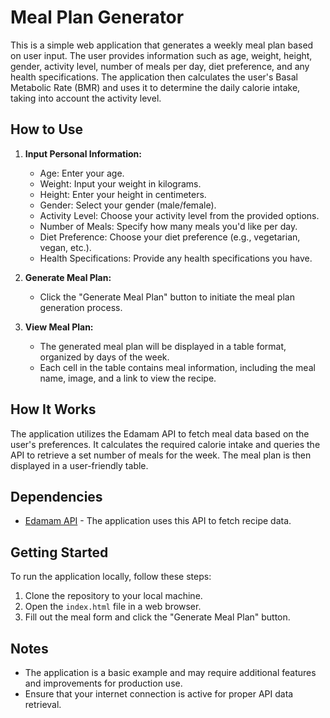 # Meal Plan Generator

This is a simple web application that generates a weekly meal plan based on user input. The user provides information such as age, weight, height, gender, activity level, number of meals per day, diet preference, and any health specifications. The application then calculates the user's Basal Metabolic Rate (BMR) and uses it to determine the daily calorie intake, taking into account the activity level.

## How to Use

1. **Input Personal Information:**
   - Age: Enter your age.
   - Weight: Input your weight in kilograms.
   - Height: Enter your height in centimeters.
   - Gender: Select your gender (male/female).
   - Activity Level: Choose your activity level from the provided options.
   - Number of Meals: Specify how many meals you'd like per day.
   - Diet Preference: Choose your diet preference (e.g., vegetarian, vegan, etc.).
   - Health Specifications: Provide any health specifications you have.

2. **Generate Meal Plan:**
   - Click the "Generate Meal Plan" button to initiate the meal plan generation process.

3. **View Meal Plan:**
   - The generated meal plan will be displayed in a table format, organized by days of the week.
   - Each cell in the table contains meal information, including the meal name, image, and a link to view the recipe.

## How It Works

The application utilizes the Edamam API to fetch meal data based on the user's preferences. It calculates the required calorie intake and queries the API to retrieve a set number of meals for the week. The meal plan is then displayed in a user-friendly table.

## Dependencies

- [Edamam API](https://developer.edamam.com/edamam-recipe-api) - The application uses this API to fetch recipe data.

## Getting Started

To run the application locally, follow these steps:

1. Clone the repository to your local machine.
2. Open the `index.html` file in a web browser.
3. Fill out the meal form and click the "Generate Meal Plan" button.


## Notes

- The application is a basic example and may require additional features and improvements for production use.
- Ensure that your internet connection is active for proper API data retrieval.
